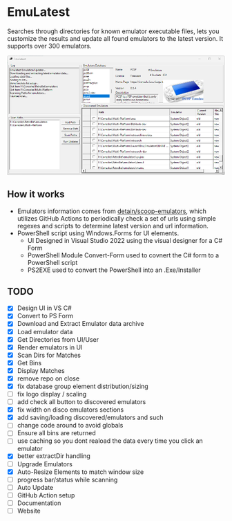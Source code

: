 # EmuLatest

Searches through directories for known emulator executable files, lets you customize the results and update all found emulators to the latest version.  It supports over 300 emulators.

![Screenshot](screenshot.png)

## How it works

* Emulators information comes from [detain/scoop-emulators](https://github.com/detain/scoop-emulators), which utilizes GitHub Actions to periodically check a set of urls using simple regexes and scripts to determine latest version and url information.
* PowerShell script using Windows.Forms for UI elements.
  * UI Designed in Visual Studio 2022 using the visual designer for a C# Form
  * PowerShell Module Convert-Form used to covnert the C# form to a PowerShell script
  * PS2EXE used to convert the PowerShell into an .Exe/Installer

## TODO

* [x] Design UI in VS C#
* [x] Convert to PS Form
* [x] Download and Extract Emulator data archive
* [x] Load emulator data
* [x] Get Directories from UI/User
* [x] Render emulators in UI
* [x] Scan Dirs for Matches
* [x] Get Bins
* [x] Display Matches
* [x] remove repo on close
* [x] fix database group element distribution/sizing
* [ ] fix logo display / scaling
* [ ] add check all button to discovered emulators
* [x] fix width on disco emulators sections
* [x] add saving/loading discovered/emulators and such
* [ ] change code around to avoid globals
* [ ] Ensure all bins are returned
* [ ] use caching so you dont reaload the data every time you click an emulator
* [x] better extractDir handling
* [ ] Upgrade Emulators
* [x] Auto-Resize Elements to match window size
* [ ] progress bar/status while scanning
* [ ] Auto Update
* [ ] GitHub Action setup
* [ ] Documentation
* [ ] Website
